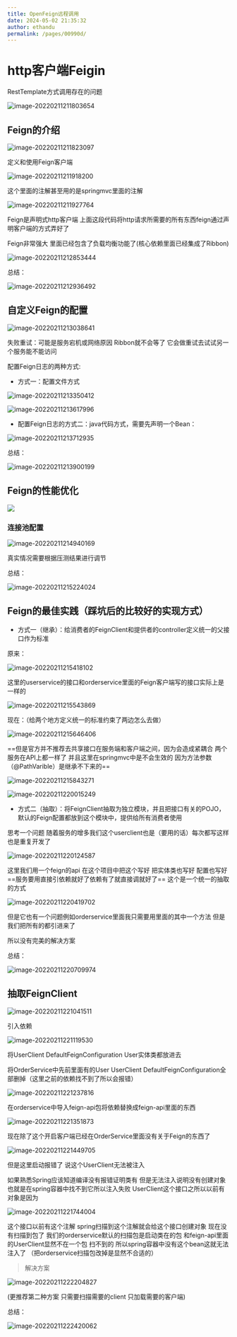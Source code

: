 ```yaml
---
title: OpenFeign远程调用
date: 2024-05-02 21:35:32
author: ethandu
permalink: /pages/00990d/
---
```


# http客户端Feigin

RestTemplate方式调用存在的问题

![image-20220211211803654](/img/ethandu/微服务/SpringCloud+微服务.assets/image-20220211211803654.png)

## Feign的介绍

![image-20220211211823097](/img/ethandu/微服务/SpringCloud+微服务.assets/image-20220211211823097.png)

定义和使用Feign客户端

![image-20220211211918200](/img/ethandu/微服务/SpringCloud+微服务.assets/image-20220211211918200.png)

这个里面的注解甚至用的是springmvc里面的注解

![image-20220211211927764](/img/ethandu/微服务/SpringCloud+微服务.assets/image-20220211211927764.png)

Feign是声明式http客户端 上面这段代码将http请求所需要的所有东西feign通过声明客户端的方式弄好了

Feign非常强大 里面已经包含了负载均衡功能了(核心依赖里面已经集成了Ribbon)

![image-20220211212853444](/img/ethandu/微服务/SpringCloud+微服务.assets/image-20220211212853444.png)

总结：

![image-20220211212936492](/img/ethandu/微服务/SpringCloud+微服务.assets/image-20220211212936492.png)

## 自定义Feign的配置

![image-20220211213038641](/img/ethandu/微服务/SpringCloud+微服务.assets/image-20220211213038641.png)

失败重试：可能是服务宕机或网络原因 Ribbon就不会等了 它会做重试去试试另一个服务能不能访问

配置Feign日志的两种方式:

- 方式一：配置文件方式

![image-20220211213350412](/img/ethandu/微服务/SpringCloud+微服务.assets/image-20220211213350412.png)

![image-20220211213617996](/img/ethandu/微服务/SpringCloud+微服务.assets/image-20220211213617996.png)

- 配置Feign日志的方式二：java代码方式，需要先声明一个Bean：

![image-20220211213712935](/img/ethandu/微服务/SpringCloud+微服务.assets/image-20220211213712935.png)

总结：

![image-20220211213900199](/img/ethandu/微服务/SpringCloud+微服务.assets/image-20220211213900199.png)

## Feign的性能优化

![](/img/ethandu/微服务/SpringCloud+微服务.assets/image-20220211214110235.png)

### 连接池配置

![image-20220211214940169](/img/ethandu/微服务/SpringCloud+微服务.assets/image-20220211214940169.png)

真实情况需要根据压测结果进行调节

总结：

![image-20220211215224024](/img/ethandu/微服务/SpringCloud+微服务.assets/image-20220211215224024.png)

## Feign的最佳实践（踩坑后的比较好的实现方式）

- 方式一（继承）：给消费者的FeignClient和提供者的controller定义统一的父接口作为标准

原来：

![image-20220211215418102](/img/ethandu/微服务/SpringCloud+微服务.assets/image-20220211215418102.png)

这里的userservice的接口和orderservice里面的Feign客户端写的接口实际上是一样的

![image-20220211215543869](/img/ethandu/微服务/SpringCloud+微服务.assets/image-20220211215543869.png)

现在：（给两个地方定义统一的标准约束了两边怎么去做）

![image-20220211215646406](/img/ethandu/微服务/SpringCloud+微服务.assets/image-20220211215646406.png)

==但是官方并不推荐去共享接口在服务端和客户端之间，因为会造成紧耦合 两个服务在API上都一样了 并且这里在springmvc中是不会生效的 因为方法参数（@PathVarible）是继承不下来的==

![image-20220211215843271](/img/ethandu/微服务/SpringCloud+微服务.assets/image-20220211215843271.png)

![image-20220211220015249](/img/ethandu/微服务/SpringCloud+微服务.assets/image-20220211220015249.png)

- 方式二（抽取）：将FeignClient抽取为独立模块，并且把接口有关的POJO，默认的Feign配置都放到这个模块中，提供给所有消费者使用

思考一个问题 随着服务的增多我们这个userclient也是（要用的话）每次都写这样也是重复开发了 

![image-20220211220124587](/img/ethandu/微服务/SpringCloud+微服务.assets/image-20220211220124587.png)

这里我们用一个feign的api 在这个项目中把这个写好 把实体类也写好 配置也写好 ==服务要用直接引依赖就好了依赖有了就直接调就好了== 这个是一个统一的抽取的方式

![image-20220211220419702](/img/ethandu/微服务/SpringCloud+微服务.assets/image-20220211220419702.png)

但是它也有一个问题例如orderservice里面我只需要用里面的其中一个方法 但是我们把所有的都引进来了

所以没有完美的解决方案



总结：

![image-20220211220709974](/img/ethandu/微服务/SpringCloud+微服务.assets/image-20220211220709974.png)

## 抽取FeignClient

![image-20220211221041511](/img/ethandu/微服务/SpringCloud+微服务.assets/image-20220211221041511.png)

引入依赖

![image-20220211221119530](/img/ethandu/微服务/SpringCloud+微服务.assets/image-20220211221119530.png)

将UserClient	DefaultFeignConfiguration	User实体类都放进去

将OrderService中先前里面有的User	UserClient	DefaultFeignConfiguration全部删掉（这里之前的依赖找不到了所以会报错）

![image-20220211221237816](/img/ethandu/微服务/SpringCloud+微服务.assets/image-20220211221237816.png)

在orderservice中导入feign-api包将依赖替换成feign-api里面的东西

![image-20220211221351873](/img/ethandu/微服务/SpringCloud+微服务.assets/image-20220211221351873.png)

现在除了这个开启客户端已经在OrderService里面没有关于Feign的东西了

![image-20220211221449705](/img/ethandu/微服务/SpringCloud+微服务.assets/image-20220211221449705.png)

但是这里启动报错了 说这个UserClient无法被注入

如果熟悉Spring应该知道编译没有报错证明类有 但是无法注入说明没有创建对象 也就是在spring容器中找不到它所以注入失败 UserClient这个接口之所以以前有对象是因为

![image-20220211221744004](/img/ethandu/微服务/SpringCloud+微服务.assets/image-20220211221744004.png)

这个接口以前有这个注解 spring扫描到这个注解就会给这个接口创建对象 现在没有扫描到包了 我们的orderservice默认的扫描包是启动类在的包 和feign-api里面的UserClient显然不在一个包 扫不到的 所以spring容器中没有这个bean这就无法注入了 （把orderservice扫描包改掉是显然不合适的）

> 解决方案

![image-20220211222204827](/img/ethandu/微服务/SpringCloud+微服务.assets/image-20220211222204827.png)

(更推荐第二种方案 只需要扫描需要的client 只加载需要的客户端)

总结：

![image-20220211222420062](/img/ethandu/微服务/SpringCloud+微服务.assets/image-20220211222420062.png)
